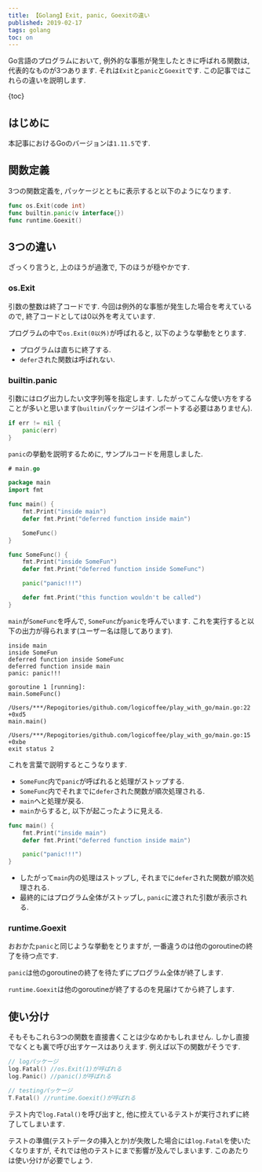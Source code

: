 ```yaml
---
title: 【Golang】Exit, panic, Goexitの違い
published: 2019-02-17
tags: golang
toc: on
---
```

Go言語のプログラムにおいて, 例外的な事態が発生したときに呼ばれる関数は, 代表的なものが3つあります. それは`Exit`と`panic`と`Goexit`です. この記事ではこれらの違いを説明します.

<!--more-->

{toc}

## はじめに

本記事におけるGoのバージョンは`1.11.5`です.

## 関数定義
3つの関数定義を, パッケージとともに表示すると以下のようになります.
```go
func os.Exit(code int)
func builtin.panic(v interface{})
func runtime.Goexit()
```

## 3つの違い
ざっくり言うと, 上のほうが過激で, 下のほうが穏やかです.

### os.Exit
引数の整数は終了コードです. 今回は例外的な事態が発生した場合を考えているので, 終了コードとしては0以外を考えています.

プログラムの中で`os.Exit(0以外)`が呼ばれると, 以下のような挙動をとります.

- プログラムは直ちに終了する.
- `defer`された関数は呼ばれない.

### builtin.panic
引数にはログ出力したい文字列等を指定します. したがってこんな使い方をすることが多いと思います(`builtin`パッケージはインポートする必要はありません).

```go
if err != nil {
    panic(err)
}
```
`panic`の挙動を説明するために, サンプルコードを用意しました.

```go
# main.go

package main
import fmt

func main() {
    fmt.Print("inside main")
    defer fmt.Print("deferred function inside main")

    SomeFunc()
}

func SomeFunc() {
    fmt.Print("inside SomeFun")
    defer fmt.Print("deferred function inside SomeFunc")

    panic("panic!!!")

    defer fmt.Print("this function wouldn't be called")
}
```
`main`が`SomeFunc`を呼んで, `SomeFunc`が`panic`を呼んでいます. これを実行すると以下の出力が得られます(ユーザー名は隠してあります).

```none
inside main
inside SomeFun
deferred function inside SomeFunc
deferred function inside main
panic: panic!!!

goroutine 1 [running]:
main.SomeFunc()
        /Users/***/Repogitories/github.com/logicoffee/play_with_go/main.go:22 +0xd5
main.main()
        /Users/***/Repogitories/github.com/logicoffee/play_with_go/main.go:15 +0xbe
exit status 2
```

これを言葉で説明するとこうなります.

- `SomeFunc`内で`panic`が呼ばれると処理がストップする.
- `SomeFunc`内でそれまでに`defer`された関数が順次処理される.
- `main`へと処理が戻る.
- `main`からすると, 以下が起こったように見える.

```go
func main() {
    fmt.Print("inside main")
    defer fmt.Print("deferred function inside main")

    panic("panic!!!")
}
```

- したがって`main`内の処理はストップし, それまでに`defer`された関数が順次処理される.
- 最終的にはプログラム全体がストップし, `panic`に渡された引数が表示される.


### runtime.Goexit

おおかた`panic`と同じような挙動をとりますが, 一番違うのは他のgoroutineの終了を待つ点です.

`panic`は他のgoroutineの終了を待たずにプログラム全体が終了します.

`runtime.Goexit`は他のgoroutineが終了するのを見届けてから終了します.

## 使い分け
そもそもこれら3つの関数を直接書くことは少なめかもしれません. しかし直接でなくとも裏で呼び出すケースはありえます. 例えば以下の関数がそうです.

```go
// logパッケージ
log.Fatal() //os.Exit(1)が呼ばれる
log.Panic() //panic()が呼ばれる

// testingパッケージ
T.Fatal() //runtime.Goexit()が呼ばれる
```
テスト内で`log.Fatal()`を呼び出すと, 他に控えているテストが実行されずに終了してしまいます.

テストの準備(テストデータの挿入とか)が失敗した場合には`log.Fatal`を使いたくなりますが, それでは他のテストにまで影響が及んでしまいます. このあたりは使い分けが必要でしょう.
